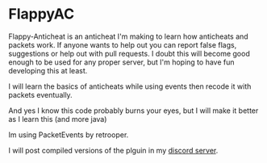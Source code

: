 # FlappyAC
 
Flappy-Anticheat is an anticheat I'm making to learn how anticheats and packets work. If anyone wants to help out you can report false flags, suggestions or help out with pull requests.
I doubt this will become good enough to be used for any proper server, but I'm hoping to have fun developing this at least.

I will learn the basics of anticheats while using events then recode it with packets eventually.

And yes I know this code probably burns your eyes, but I will make it better as I learn this (and more java)

Im using PacketEvents by retrooper.

I will post compiled versions of the plguin in my [discord server](https://discord.com/invite/wVCSqV7ptB).
